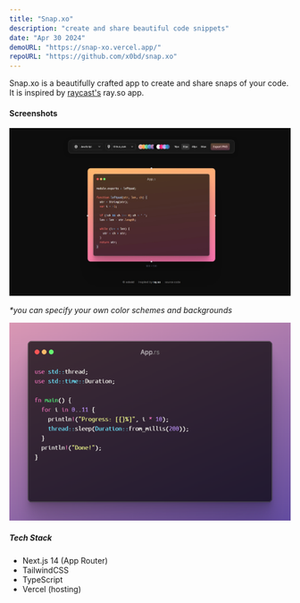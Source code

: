 ```yaml
---
title: "Snap.xo"
description: "create and share beautiful code snippets"
date: "Apr 30 2024"
demoURL: "https://snap-xo.vercel.app/"
repoURL: "https://github.com/x0bd/snap.xo"
---
```


Snap.xo is a beautifully crafted app to create and share snaps of your code. It is inspired by [raycast's](https://raycast.com) ray.so app.

#### Screenshots

![snap.xo](./snap.jpeg)

_\*you can specify your own color schemes and backgrounds_

![code](./code.png)

##### Tech Stack

-   Next.js 14 (App Router)
-   TailwindCSS
-   TypeScript
-   Vercel (hosting)
